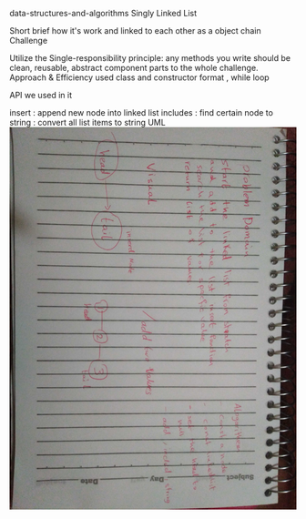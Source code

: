 data-structures-and-algorithms
Singly Linked List

Short brief how it's work and linked to each other as a object chain Challenge

Utilize the Single-responsibility principle: any methods you write should be clean, reusable, abstract component parts to the whole challenge. Approach & Efficiency used class and constructor format , while loop

API we used in it

insert : append new node into linked list includes : find certain node to string : convert all list items to string
UML
![](https://github.com/401-advanced-javascript-bayan/data-structures-and-algorithms/blob/code5/image/IMG_20200209_231908.jpg)

